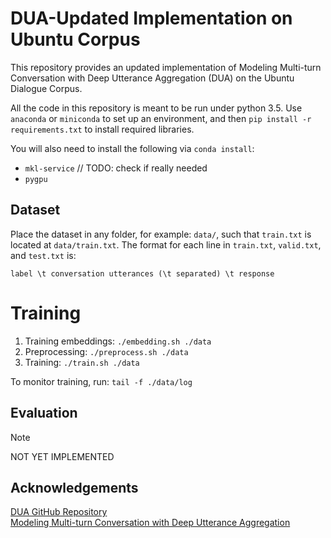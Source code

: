 # DUA-Updated Implementation on Ubuntu Corpus

This repository provides an updated implementation of Modeling Multi-turn
Conversation with Deep Utterance Aggregation (DUA) on the Ubuntu Dialogue
Corpus.

All the code in this repository is meant to be run under python 3.5. Use 
`anaconda` or `miniconda` to set up an environment, and then
`pip install -r requirements.txt` to install required libraries.

You will also need to install the following via `conda install`:

* `mkl-service` // TODO: check if really needed
* `pygpu`

## Dataset

Place the dataset in any folder, for example: `data/`, such that `train.txt`
is located at `data/train.txt`. The format for each line in `train.txt`, 
`valid.txt`, and `test.txt` is:

```
label \t conversation utterances (\t separated) \t response
```

# Training

1. Training embeddings: `./embedding.sh ./data`
2. Preprocessing: `./preprocess.sh ./data`
3. Training: `./train.sh ./data`

To monitor training, run: `tail -f ./data/log`

## Evaluation

> [!NOTE]
> NOT YET IMPLEMENTED

## Acknowledgements

[DUA GitHub Repository](https://github.com/cooelf/DeepUtteranceAggregation) \
[Modeling Multi-turn Conversation with Deep Utterance Aggregation](https://aclanthology.org/C18-1317/)
